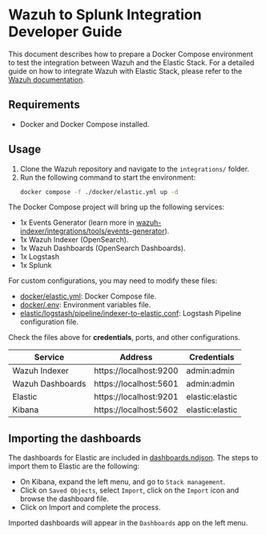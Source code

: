 # Wazuh to Splunk Integration Developer Guide

This document describes how to prepare a Docker Compose environment to test the integration between Wazuh and the Elastic Stack. For a detailed guide on how to integrate Wazuh with Elastic Stack, please refer to the [Wazuh documentation](https://documentation.wazuh.com/current/integrations-guide/elastic-stack/index.html).

## Requirements

- Docker and Docker Compose installed.

## Usage

1. Clone the Wazuh repository and navigate to the `integrations/` folder.
2. Run the following command to start the environment:
   ```bash
   docker compose -f ./docker/elastic.yml up -d
   ```

The Docker Compose project will bring up the following services:

- 1x Events Generator (learn more in [wazuh-indexer/integrations/tools/events-generator](../tools/events-generator/README.md)).
- 1x Wazuh Indexer (OpenSearch).
- 1x Wazuh Dashboards (OpenSearch Dashboards).
- 1x Logstash
- 1x Splunk

For custom configurations, you may need to modify these files:

- [docker/elastic.yml](../docker/elastic.yml): Docker Compose file.
- [docker/.env](../docker/.env): Environment variables file.
- [elastic/logstash/pipeline/indexer-to-elastic.conf](./logstash/pipeline/indexer-to-elastic.conf): Logstash Pipeline configuration file.

Check the files above for **credentials**, ports, and other configurations.

| Service          | Address                | Credentials     |
| ---------------- | ---------------------- | --------------- |
| Wazuh Indexer    | https://localhost:9200 | admin:admin     |
| Wazuh Dashboards | https://localhost:5601 | admin:admin     |
| Elastic          | https://localhost:9201 | elastic:elastic |
| Kibana           | https://localhost:5602 | elastic:elastic |

## Importing the dashboards

The dashboards for Elastic are included in [dashboards.ndjson](./dashboards.ndjson). The steps to import them to Elastic are the following:

- On Kibana, expand the left menu, and go to `Stack management`.
- Click on `Saved Objects`, select `Import`, click on the `Import` icon and browse the dashboard file.
- Click on Import and complete the process.

Imported dashboards will appear in the `Dashboards` app on the left menu.
